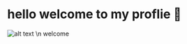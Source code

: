 # hello welcome to my proflie 🔢
![alt text](https://lanyard.cnrad.dev/api/896039333511979069)
\n
welcome

